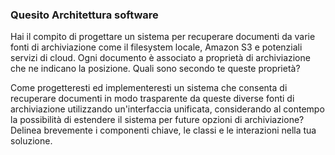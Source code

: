 ### Quesito Architettura software

Hai il compito di progettare un sistema per recuperare documenti da varie fonti di archiviazione come il filesystem locale, Amazon S3 e potenziali servizi di cloud. Ogni documento è associato a proprietà di archiviazione che ne indicano la posizione. Quali sono secondo te queste proprietà?

Come progetteresti ed implementeresti un sistema che consenta di recuperare documenti in modo trasparente da queste diverse fonti di archiviazione utilizzando un'interfaccia unificata, considerando al contempo la possibilità di estendere il sistema per future opzioni di archiviazione? Delinea brevemente i componenti chiave, le classi e le interazioni nella tua soluzione.
